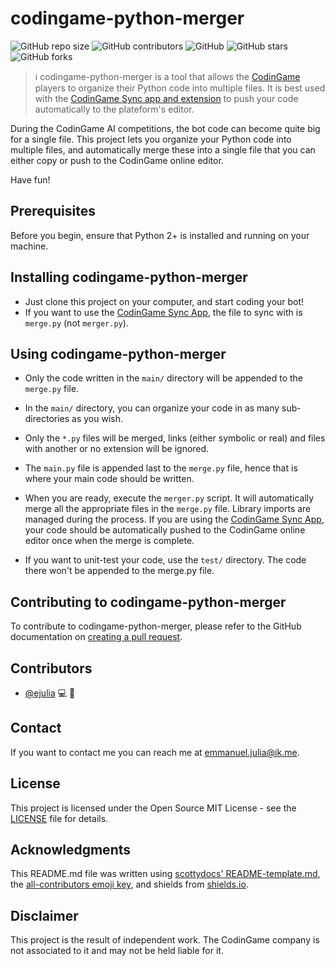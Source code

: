 # codingame-python-merger

<!--- For more shields, check https://shields.io --->
![GitHub repo size](https://img.shields.io/github/repo-size/ejulia/codingame-python-merger?style=flat)
![GitHub contributors](https://img.shields.io/github/contributors/ejulia/codingame-python-merger)
![GitHub](https://img.shields.io/github/license/ejulia/codingame-python-merger)
![GitHub stars](https://img.shields.io/github/stars/ejulia/codingame-python-merger?style=social)
![GitHub forks](https://img.shields.io/github/forks/ejulia/codingame-python-merger?label=Fork&style=social)

> ℹ️ codingame-python-merger is a tool that allows the [CodinGame](https://www.codingame.com/home) players to organize their Python code into multiple files. It is best used with the [CodinGame Sync app and extension](https://www.codingame.com/forum/t/codingame-sync-beta/614) to push your code automatically to the plateform's editor.

During the CodinGame AI competitions, the bot code can become quite big for a single file. This project lets you organize your Python code into multiple files, and automatically merge these into a single file that you can either copy or push to the CodinGame online editor.

Have fun!


## Prerequisites

Before you begin, ensure that Python 2+ is installed and running on your machine.


## Installing codingame-python-merger

* Just clone this project on your computer, and start coding your bot!
* If you want to use the [CodinGame Sync App](https://www.codingame.com/forum/t/codingame-sync-beta/614), the file to sync with is `merge.py` (not `merger.py`).


## Using codingame-python-merger

* Only the code written in the `main/` directory will be appended to the `merge.py` file.
* In the `main/` directory, you can organize your code in as many sub-directories as you wish.
* Only the `*.py` files will be merged, links (either symbolic or real) and files with another or no extension will be ignored.
* The `main.py` file is appended last to the `merge.py` file, hence that is where your main code should be written.
* When you are ready, execute the `merger.py` script. It will automatically merge all the appropriate files in the `merge.py` file. Library imports are managed during the process. If you are using the [CodinGame Sync App](https://www.codingame.com/forum/t/codingame-sync-beta/614), your code should be automatically pushed to the CodinGame online editor once when the merge is complete.

* If you want to unit-test your code, use the `test/` directory. The code there won't be appended to the merge.py file.


## Contributing to codingame-python-merger

To contribute to codingame-python-merger, please refer to the GitHub documentation on [creating a pull request](https://docs.github.com/en/pull-requests/collaborating-with-pull-requests/proposing-changes-to-your-work-with-pull-requests/creating-a-pull-request).

## Contributors

* [@ejulia](https://github.com/ejulia) 💻 📖


## Contact

If you want to contact me you can reach me at emmanuel.julia@ik.me.


## License

This project is licensed under the Open Source MIT License - see the [LICENSE](https://github.com/ejulia/codingame-python-merger/blob/main/LICENSE) file for details.


## Acknowledgments

This README.md file was written using [scottydocs' README-template.md](https://github.com/scottydocs/README-template.md), the [all-contributors emoji key](https://allcontributors.org/docs/en/emoji-key), and shields from [shields.io](https://shields.io/).


## Disclaimer

This project is the result of independent work. The CodinGame company is not associated to it and may not be held liable for it.
